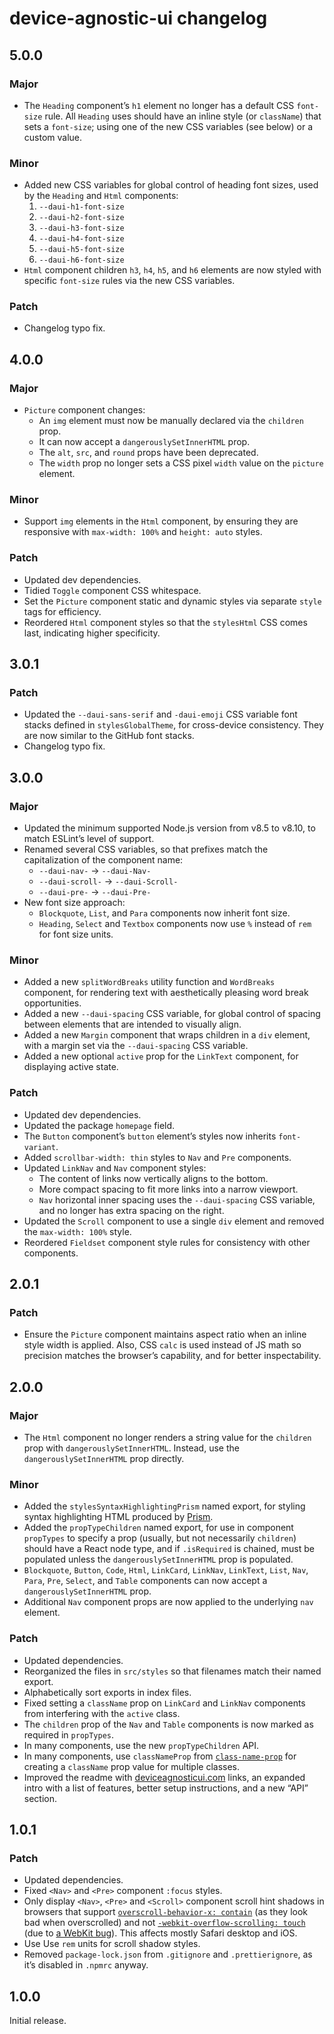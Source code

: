 # device-agnostic-ui changelog

## 5.0.0

### Major

- The `Heading` component’s `h1` element no longer has a default CSS `font-size` rule. All `Heading` uses should have an inline style (or `className`) that sets a `font-size`; using one of the new CSS variables (see below) or a custom value.

### Minor

- Added new CSS variables for global control of heading font sizes, used by the `Heading` and `Html` components:
  1. `--daui-h1-font-size`
  2. `--daui-h2-font-size`
  3. `--daui-h3-font-size`
  4. `--daui-h4-font-size`
  5. `--daui-h5-font-size`
  6. `--daui-h6-font-size`
- `Html` component children `h3`, `h4`, `h5`, and `h6` elements are now styled with specific `font-size` rules via the new CSS variables.

### Patch

- Changelog typo fix.

## 4.0.0

### Major

- `Picture` component changes:
  - An `img` element must now be manually declared via the `children` prop.
  - It can now accept a `dangerouslySetInnerHTML` prop.
  - The `alt`, `src`, and `round` props have been deprecated.
  - The `width` prop no longer sets a CSS pixel `width` value on the `picture` element.

### Minor

- Support `img` elements in the `Html` component, by ensuring they are responsive with `max-width: 100%` and `height: auto` styles.

### Patch

- Updated dev dependencies.
- Tidied `Toggle` component CSS whitespace.
- Set the `Picture` component static and dynamic styles via separate `style` tags for efficiency.
- Reordered `Html` component styles so that the `stylesHtml` CSS comes last, indicating higher specificity.

## 3.0.1

### Patch

- Updated the `--daui-sans-serif` and `-daui-emoji` CSS variable font stacks defined in `stylesGlobalTheme`, for cross-device consistency. They are now similar to the GitHub font stacks.
- Changelog typo fix.

## 3.0.0

### Major

- Updated the minimum supported Node.js version from v8.5 to v8.10, to match ESLint’s level of support.
- Renamed several CSS variables, so that prefixes match the capitalization of the component name:
  - `--daui-nav-` → `--daui-Nav-`
  - `--daui-scroll-` → `--daui-Scroll-`
  - `--daui-pre-` → `--daui-Pre-`
- New font size approach:
  - `Blockquote`, `List`, and `Para` components now inherit font size.
  - `Heading`, `Select` and `Textbox` components now use `%` instead of `rem` for font size units.

### Minor

- Added a new `splitWordBreaks` utility function and `WordBreaks` component, for rendering text with aesthetically pleasing word break opportunities.
- Added a new `--daui-spacing` CSS variable, for global control of spacing between elements that are intended to visually align.
- Added a new `Margin` component that wraps children in a `div` element, with a margin set via the `--daui-spacing` CSS variable.
- Added a new optional `active` prop for the `LinkText` component, for displaying active state.

### Patch

- Updated dev dependencies.
- Updated the package `homepage` field.
- The `Button` component’s `button` element’s styles now inherits `font-variant`.
- Added `scrollbar-width: thin` styles to `Nav` and `Pre` components.
- Updated `LinkNav` and `Nav` component styles:
  - The content of links now vertically aligns to the bottom.
  - More compact spacing to fit more links into a narrow viewport.
  - `Nav` horizontal inner spacing uses the `--daui-spacing` CSS variable, and no longer has extra spacing on the right.
- Updated the `Scroll` component to use a single `div` element and removed the `max-width: 100%` style.
- Reordered `Fieldset` component style rules for consistency with other components.

## 2.0.1

### Patch

- Ensure the `Picture` component maintains aspect ratio when an inline style width is applied. Also, CSS `calc` is used instead of JS math so precision matches the browser’s capability, and for better inspectability.

## 2.0.0

### Major

- The `Html` component no longer renders a string value for the `children` prop with `dangerouslySetInnerHTML`. Instead, use the `dangerouslySetInnerHTML` prop directly.

### Minor

- Added the `stylesSyntaxHighlightingPrism` named export, for styling syntax highlighting HTML produced by [Prism](https://prismjs.com).
- Added the `propTypeChildren` named export, for use in component `propTypes` to specify a prop (usually, but not necessarily `children`) should have a React node type, and if `.isRequired` is chained, must be populated unless the `dangerouslySetInnerHTML` prop is populated.
- `Blockquote`, `Button`, `Code`, `Html`, `LinkCard`, `LinkNav`, `LinkText`, `List`, `Nav`, `Para`, `Pre`, `Select`, and `Table` components can now accept a `dangerouslySetInnerHTML` prop.
- Additional `Nav` component props are now applied to the underlying `nav` element.

### Patch

- Updated dependencies.
- Reorganized the files in `src/styles` so that filenames match their named export.
- Alphabetically sort exports in index files.
- Fixed setting a `className` prop on `LinkCard` and `LinkNav` components from interfering with the `active` class.
- The `children` prop of the `Nav` and `Table` components is now marked as required in `propTypes`.
- In many components, use the new `propTypeChildren` API.
- In many components, use `classNameProp` from [`class-name-prop`](https://npm.im/class-name-prop) for creating a `className` prop value for multiple classes.
- Improved the readme with [deviceagnosticui.com](https://deviceagnosticui.com) links, an expanded intro with a list of features, better setup instructions, and a new “API” section.

## 1.0.1

### Patch

- Updated dependencies.
- Fixed `<Nav>` and `<Pre>` component `:focus` styles.
- Only display `<Nav>`, `<Pre>` and `<Scroll>` component scroll hint shadows in browsers that support [`overscroll-behavior-x: contain`](https://developer.mozilla.org/en-US/docs/Web/CSS/overscroll-behavior#Browser_compatibility) (as they look bad when overscrolled) and not [`-webkit-overflow-scrolling: touch`](https://developer.mozilla.org/en-US/docs/Web/CSS/-webkit-overflow-scrolling#Browser_compatibility) (due to [a WebKit bug](https://bugs.webkit.org/show_bug.cgi?id=181048)). This affects mostly Safari desktop and iOS.
- Use Use `rem` units for scroll shadow styles.
- Removed `package-lock.json` from `.gitignore` and `.prettierignore`, as it’s disabled in `.npmrc` anyway.

## 1.0.0

Initial release.
